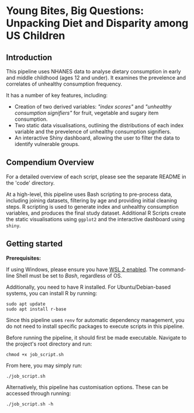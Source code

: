 # Young Bites, Big Questions: Unpacking Diet and Disparity among US Children

## Introduction
This pipeline uses NHANES data to analyse dietary consumption in early and middle childhood (ages 12 and under). It examines the prevelence and correlates of unhealthy consumption frequency.

It has a number of key features, including:
* Creation of two derived variables: _"index scores"_ and _"unhealthy consumption signifiers"_ for fruit, vegetable and sugary item consumption.
* Two static data visualisations, outlining the distributions of each index variable and the prevelence of unhealthy consumption signifiers.
* An interactive Shiny dashboard, allowing the user to filter the data to identify vulnerable groups.


## Compendium Overview
For a detailed overview of each script, please see the separate README in the 'code' directory.

At a high-level, this pipeline uses Bash scripting to pre-process data, including joining datasets, filtering by age and providing initial cleaning steps. R scripting is used to generate index and unhealthy consumption variables, and produces the final study dataset. Additional R Scripts create the static visualisations using `ggplot2` and the interactive dashboard using `shiny`.


## Getting started
**Prerequisites:**

If using Windows, please ensure you have [WSL 2 enabled](https://learn.microsoft.com/en-us/windows/wsl/install). The command-line Shell must be set to _Bash_, regardless of OS. 

Additionally, you need to have R installed. For Ubuntu/Debian-based systems, you can install R by running:
```
sudo apt update
sudo apt install r-base
```
Since this pipeline uses `renv` for automatic dependency management, you do not need to install specific packages to execute scripts in this pipeline. 

Before running the pipeline, it should first be made executable. Navigate to the project's root directory and run:
```
chmod +x job_script.sh
```
From here, you may simply run:
```
./job_script.sh
```
Alternatively, this pipeline has customisation options. These can be accessed through running:
```
./job_script.sh -h
```
